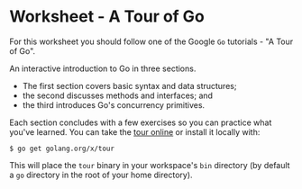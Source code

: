 # Worksheet - A Tour of Go

For this worksheet you should follow one of the Google `Go` tutorials - "A Tour of Go".

An interactive introduction to Go in three sections. 

+ The first section covers basic syntax and data structures; 
+ the second discusses methods and interfaces; and 
+ the third introduces Go's concurrency primitives. 

Each section concludes with a few exercises so you can practice what you've learned. 
You can take the [tour online][online] or install it locally with:

```
$ go get golang.org/x/tour
```

This will place the `tour` binary in your workspace's `bin` directory (by default a `go` directory in the root of your home directory).

[online]: https://tour.golang.org/
